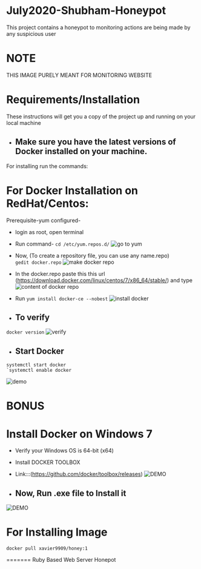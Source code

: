 
# July2020-Shubham-Honeypot
 
This project contains a honeypot to monitoring actions are being made by any suspicious user

# NOTE
THIS IMAGE PURELY MEANT FOR MONITORING WEBSITE


# Requirements/Installation
These instructions will get you a copy of the project up and running on your local machine

* ## Make sure you have the latest versions of Docker installed on your machine.
For installing run the commands:

# For Docker Installation on RedHat/Centos:
 Prerequisite-yum configured-
* login as root, open terminal
* Run command- `cd /etc/yum.repos.d/`
![go to yum](https://github.com/xavier9909/hacktools/blob/master/go%20to%20yum%20repositories.png)

* Now, (To create a repository file, you can use any name.repo)   
`gedit docker.repo` 
![make docker repo](https://github.com/xavier9909/hacktools/blob/master/create%20docker%20repository.png)
* In the docker.repo paste this this url (https://download.docker.com/linux/centos/7/x86_64/stable/) and type
![content of docker repo](https://github.com/xavier9909/hacktools/blob/master/content%20of%20docker%20repository.png)
* Run
`yum install docker-ce --nobest` 
![install docker](https://github.com/xavier9909/hacktools/blob/master/cmd%20to%20install%20docker.png)
* ## To verify 
`docker version` 
![verify](https://github.com/xavier9909/hacktools/blob/master/verify%20docker%20version.png)
* ## Start Docker
```
systemctl start docker
`systemctl enable docker
```
![demo](https://github.com/xavier9909/hacktools/blob/master/start%20n%20enable%20docker.png)

# BONUS
# Install Docker on Windows 7
 * Verify your Windows OS is 64-bit (x64)
 * Install DOCKER TOOLBOX
 * Link:::(https://github.com/docker/toolbox/releases)
 ![DEMO](https://github.com/xavier9909/hacktools/blob/master/2020-05-03.png)
 
 * ## Now, Run .exe file to Install it
 
 ![DEMO](https://docs.docker.com/toolbox/images/installer_open.png)
 
  # For Installing Image
```
docker pull xavier9909/honey:1
```
=======
Ruby Based Web Server Honepot

